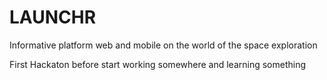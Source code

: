 # LAUNCHR
Informative platform web and mobile on the world of the space exploration

First Hackaton before start working somewhere and learning something
